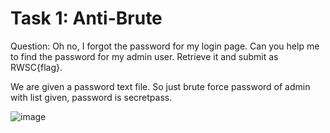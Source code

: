 # Task 1: Anti-Brute
Question: Oh no, I forgot the password for my login page. Can you help me to find the password for my admin user. Retrieve it and submit as RWSC{flag}.

We are given a password text file. So just brute force password of admin with list given, password is secretpass.

![image](https://github.com/warlocksmurf/localctf-writeups/assets/121353711/da5ff827-622f-4ba7-8647-c4f692073cc4)
